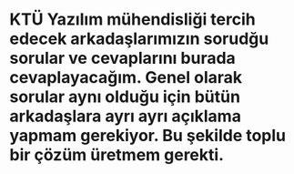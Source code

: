 # KTÜ Yazılım mühendisliği tercih edecek arkadaşlarımızın sorudğu sorular ve cevaplarını burada cevaplayacağım. Genel olarak sorular aynı olduğu için bütün arkadaşlara ayrı ayrı açıklama yapmam gerekiyor. Bu şekilde toplu bir çözüm üretmem gerekti.
